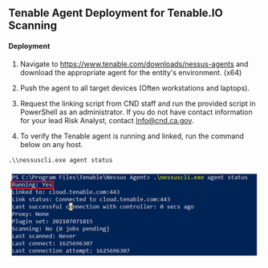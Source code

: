 ## Tenable Agent Deployment for Tenable.IO Scanning  
#### Deployment  

1.  Navigate to https://www.tenable.com/downloads/nessus-agents and download the appropriate agent for the entity's environment. (x64)  

2.  Push the agent to all target devices (Often workstations and laptops).  

3.  Request the linking script from CND staff and run the provided script in PowerShell as an administrator. If you do not have contact information for your lead Risk Analyst, contact Info@cnd.ca.gov.  

4.  To verify the Tenable agent is running and linked, run the command below on any host.
 ```
.\\nessuscli.exe agent status
```  
![Tenable](../../../images/verify.png)